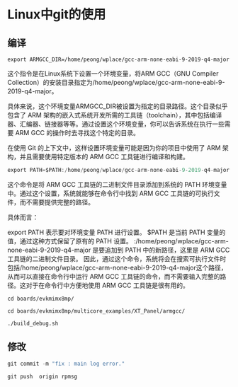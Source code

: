 # Linux中git的使用

## 编译

	export ARMGCC_DIR=/home/peong/wplace/gcc-arm-none-eabi-9-2019-q4-major
这个指令是在Linux系统下设置一个环境变量，将ARM GCC（GNU Compiler Collection）的安装目录指定为/home/peong/wplace/gcc-arm-none-eabi-9-2019-q4-major。

具体来说，这个环境变量ARMGCC_DIR被设置为指定的目录路径。这个目录似乎包含了 ARM 架构的嵌入式系统开发所需的工具链（toolchain），其中包括编译器、汇编器、链接器等等。通过设置这个环境变量，你可以告诉系统在执行一些需要 ARM GCC 的操作时去寻找这个特定的目录。

在使用 Git 的上下文中，这样设置环境变量可能是因为你的项目中使用了 ARM 架构，并且需要使用特定版本的 ARM GCC 工具链进行编译和构建。

```c
export PATH=$PATH:/home/peong/wplace/gcc-arm-none-eabi-9-2019-q4-major
```
这个命令是将 ARM GCC 工具链的二进制文件目录添加到系统的 PATH 环境变量中。通过这个设置，系统就能够在命令行中找到 ARM GCC 工具链的可执行文件，而不需要提供完整的路径。

具体而言：

export PATH 表示要对环境变量 PATH 进行设置。
$PATH 是当前 PATH 变量的值，通过这种方式保留了原有的 PATH 设置。
:/home/peong/wplace/gcc-arm-none-eabi-9-2019-q4-major 是要追加到 PATH 中的新路径，这里是 ARM GCC 工具链的二进制文件目录。
因此，通过这个命令，系统将会在搜索可执行文件时包括/home/peong/wplace/gcc-arm-none-eabi-9-2019-q4-major这个路径，从而可以直接在命令行中运行 ARM GCC 工具链的命令，而不需要输入完整的路径。这对于在命令行中方便地使用 ARM GCC 工具链是很有用的。
	
	cd boards/evkmimx8mp/
	
	cd boards/evkmimx8mp/multicore_examples/XT_Panel/armgcc/
	
	./build_debug.sh 

## 修改

```c
git commit -m "fix : main log error."
```

```c
git push  origin rpmsg 
```





